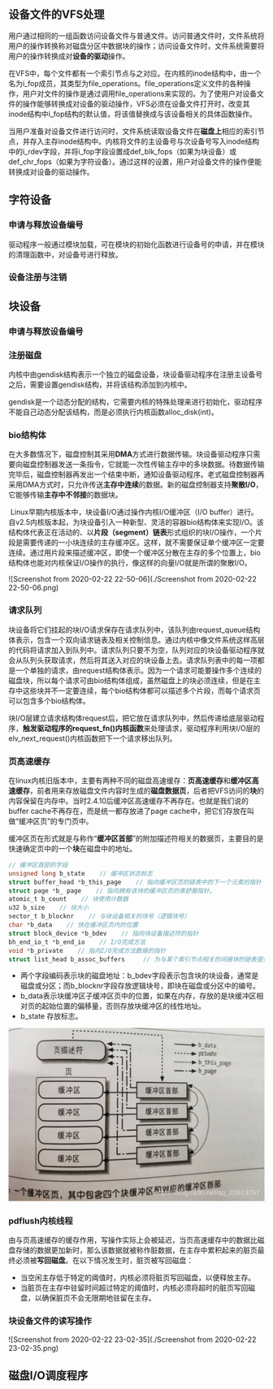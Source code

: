 ## 设备文件的VFS处理

​	用户通过相同的一组函数访问设备文件与普通文件。访问普通文件时，文件系统将用户的操作转换称对磁盘分区中数据块的操作；访问设备文件时，文件系统需要将用户的操作转换成对**设备的驱动**操作。

​	在VFS中，每个文件都有一个索引节点与之对应。在内核的inode结构中，由一个名为i_fop成员，其类型为file_operations。file_operations定义文件的各种操作，用户对文件的操作是通过调用file_operations来实现的。为了使用户对设备文件的操作能够转换成对设备的驱动操作，VFS必须在设备文件打开时，改变其inode结构中i_fop结构的默认值，将该值替换成与该设备相关的具体函数操作。

​	当用户准备对设备文件进行访问时，文件系统读取设备文件在**磁盘上**相应的索引节点，并存入主存inode结构中。内核将文件的主设备号与次设备号写入inode结构中的i_rdev字段，并将i_fop字段设置成def_blk_fops（如果为块设备）或def_chr_fops（如果为字符设备）。通过这样的设置，用户对设备文件的操作便能转换成对设备的驱动操作。

## 字符设备

### 申请与释放设备编号

​	驱动程序一般通过模块加载，可在模块的初始化函数进行设备号的申请，并在模块的清理函数中，对设备号进行释放。

### 设备注册与注销

## 块设备

### 申请与释放设备编号

### 注册磁盘

​	内核中由gendisk结构表示一个独立的磁盘设备，块设备驱动程序在注册主设备号之后，需要设置gendisk结构，并将该结构添加到内核中。

​	gendisk是一个动态分配的结构，它需要内核的特殊处理来进行初始化，驱动程序不能自己动态分配该结构，而是必须执行内核函数alloc_disk(int)。

### bio结构体

​	在大多数情况下，磁盘控制其采用**DMA**方式进行数据传输。块设备驱动程序只需要向磁盘控制器发送一条指令，它就能一次性传输主存中的多块数据。待数据传输完毕后，磁盘控制器再发出一个结束中断，通知设备驱动程序。老式磁盘控制器再采用DMA方式时，只允许传送**主存中连续**的数据。新的磁盘控制器支持**聚散I/O**，它能够传输**主存中不邻接**的数据块。

​	Linux早期内核版本中，块设备I/O通过操作内核I/O缓冲区（I/O buffer）进行。自v2.5内核版本起，为块设备引入一种新型、灵活的容器bio结构体来实现I/O。该结构体代表正在活动的、以**片段（segment）链表**形式组织的块I/O操作，一个片段是需要传递的一小块连续的主存缓冲区。这样，就不需要保证单个缓冲区一定要连续。通过用片段来描述缓冲区，即使一个缓冲区分散在主存的多个位置上，bio结构体也能对内核保证I/O操作的执行，像这样的向量I/O就是所谓的聚散I/O。

![Screenshot from 2020-02-22 22-50-06](./Screenshot from 2020-02-22 22-50-06.png)

### 请求队列

​	块设备将它们挂起的块I/O请求保存在请求队列中，该队列由request_queue结构体表示，包含一个双向请求链表及相关控制信息。通过内核中像文件系统这样高层的代码将请求加入到队列中。请求队列只要不为空，队列对应的块设备驱动程序就会从队列头获取请求，然后将其送入对应的块设备上去。请求队列表中的每一项都是一个单独的请求，由request结构体表示。因为一个请求可能要操作多个连续的磁盘块，所以每个请求可由bio结构体组成，虽然磁盘上的块必须连续，但是在主存中这些块并不一定要连续，每个bio结构体都可以描述多个片段，而每个请求页可以包含多个bio结构体。

​	块I/O层建立请求结构体request后，把它放在请求队列中，然后传递给底层驱动程序，**触发驱动程序的request_fn()内核函数**来处理请求，驱动程序利用块I/O层的elv_next_request()内核函数把下一个请求移出队列。

### 页高速缓存

​	在linux内核旧版本中，主要有两种不同的磁盘高速缓存：**页高速缓存**和**缓冲区高速缓存**，前者用来存放磁盘文件内容时生成的**磁盘数据页**，后者把VFS访问的**块**的内容保留在内存中。当时2.4.10后缓冲区高速缓存不再存在。也就是我们说的buffer cache不再存在，而是统一都存放进了page cache中，把它们存放在叫做“缓冲区页”的专门页中。

​	缓冲区页在形式就是与称作“**缓冲区首部**”的附加描述符相关的数据页，主要目的是快速确定页中的一个**块**在磁盘中的地址。

```c
// 缓冲区首部的字段
unsigned long b_state    // 缓冲区状态标志
struct buffer_head *b_this_page    // 指向缓冲区页的链表中的下一个元素的指针
struct page *b_ page    // 指向拥有该块的缓冲区页的表舒服指针。
atomic_t b_count    // 块使用计数器
u32 b_size    // 块大小
sector_t b_blocknr    // 与块设备相关的块号（逻辑块号）
char *b_data    // 快在缓冲区页内的位置
struct block_device *b_bdev    // 指向块设备描述符的指针
bh_end_io_t *b_end_io    // I/O完成方法
void *b_private    // 指向I/O完成方法数据的指针
struct list_head b_assoc_buffers     // 为与某个索引节点相关的间接块的链表提供的指针。
```

* 两个字段编码表示块的磁盘地址：b_bdev字段表示包含块的块设备，通常是磁盘或分区；而b_blocknr字段存放逻辑块号，即块在磁盘或分区中的编号。
* b_data表示块缓冲区子缓冲区页中的位置，如果在内存，存放的是块缓冲区相对页的起始位置的偏移量，否则存放块缓冲区的线性地址。
* b_state 存放标志。

![20181129142757992](./20181129142757992.png)

### pdflush内核线程

​	由与页高速缓存的缓存作用，写操作实际上会被延迟，当页高速缓存中的数据比磁盘存储的数据更加新时，那么该数据就被称作脏数据，在主存中累积起来的脏页最终必须被**写回磁盘**。在以下情况发生时，脏页被写回磁盘：

* 当空闲主存低于特定的阈值时，内核必须将脏页写回磁盘，以便释放主存。
* 当脏页在主存中驻留时间超过特定的阈值时，内核必须将超时的脏页写回磁盘，以确保脏页不会无限期地驻留在主存。

### 块设备文件的读写操作

![Screenshot from 2020-02-22 23-02-35](./Screenshot from 2020-02-22 23-02-35.png)

## 磁盘I/O调度程序

